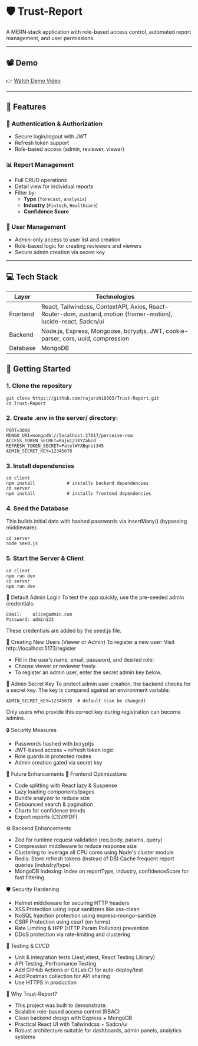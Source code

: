 # 🛡️ Trust-Report

A MERN‑stack application with role-based access control, automated report management, and user permissions.

---

## 📽️ Demo

👉 [Watch Demo Video](https://www.loom.com/share/b1b00f209fcb486b9136d1c473792f4b?sid=1ee2a2cd-1840-4a6b-b68a-2f17d87e2deb)

---

## 🚀 Features

### 🔐 Authentication & Authorization
- Secure login/logout with JWT
- Refresh token support
- Role-based access (admin, reviewer, viewer)

### 📊 Report Management
- Full CRUD operations
- Detail view for individual reports
- Filter by:
  - **Type** (`forecast`, `analysis`)
  - **Industry** (`Fintech`, `Healthcare`)
  - **Confidence Score**

### 👥 User Management
- Admin-only access to user list and creation
- Role-based logic for creating reviewers and viewers
- Secure admin creation via secret key

---

## 💻 Tech Stack

| Layer    | Technologies                                   
|----------|------------------------------------------------
| Frontend | React, Tailwindcss, ContextAPI, Axios, React-Router-dom, zustand, motion (framer-motion), lucide-react, Sadcn/ui
| Backend  | Node.js, Express, Mongoose, bcryptjs, JWT, cookie-parser, cors, uuid, compression         
| Database | MongoDB 

## 🧭 Getting Started

### 1. Clone the repository

```
git clone https://github.com/rajarshi0303/Trust-Report.git
cd Trust-Report
```

### 2. Create .env in the  server/ directory:
```
PORT=3000
MONGO_URI=mongodb://localhost:27017/perceive-now
ACCESS_TOKEN_SECRET=Raju123XYZabcd
REFRESH_TOKEN_SECRET=PatelWYXBqrst345
ADMIN_SECRET_KEY=12345678
```

### 3. Install dependencies
```
cd client
npm install            # installs backend dependencies
cd server
npm install            # installs frontend dependencies
```

### 4. Seed the Database 
This builds initial data with hashed passwords via insertMany() (bypassing middleware):
```
cd server
node seed.js
```

### 5. Start the Server & Client
```
cd client
npm run dev
cd server
npm run dev
```
🔐 Default Admin Login
To test the app quickly, use the pre-seeded admin credentials:
```
Email:    alice@admin.com  
Password: admin123
```
These credentials are added by the seed.js file.

🧾 Creating New Users (Viewer or Admin)
To register a new user:
Visit http://localhost:5173/register
- Fill in the user’s name, email, password, and desired role:
- Choose viewer or reviewer freely.
- To register an admin user, enter the secret admin key below.

🔑 Admin Secret Key
To protect admin user creation, the backend checks for a secret key.
The key is compared against an environment variable:
```
ADMIN_SECRET_KEY=12345678  # default (can be changed)
```
Only users who provide this correct key during registration can become admins.

🔒 Security Measures
- Passwords hashed with bcryptjs
- JWT-based access + refresh token logic
- Role guards in protected routes
- Admin creation gated via secret key

🌟 Future Enhancements
🧠 Frontend Optimizations
- Code splitting with React lazy & Suspense
- Lazy loading components/pages
- Bundle analyzer to reduce size
- Debounced search & pagination
- Charts for confidence trends
- Export reports (CSV/PDF)

⚙️ Backend Enhancements
- Zod for runtime request validation (req.body, params, query)
- Compression middleware to reduce response size
- Clustering to leverage all CPU cores using Node's cluster module
- Redis: 
Store refresh tokens (instead of DB)
Cache frequent report queries (industry/type)
- MongoDB Indexing:
Index on reportType, industry, confidenceScore for fast filtering

🛡️ Security Hardening
- Helmet middleware for securing HTTP headers
- XSS Protection using input sanitizers like xss-clean
- NoSQL Injection protection using express-mongo-sanitize
- CSRF Protection using csurf (on forms)
- Rate Limiting & HPP (HTTP Param Pollution) prevention
- DDoS protection via rate-limiting and clustering

🧪 Testing & CI/CD
- Unit & integration tests (Jest,vitest, React Testing Library)
- API Testing, Perfromance Testing
- Add GitHub Actions or GitLab CI for auto-deploy/test
- Add Postman collection for API sharing
- Use HTTPS in production

🧠 Why Trust-Report?
- This project was built to demonstrate:
- Scalable role-based access control (RBAC)
- Clean backend design with Express + MongoDB
- Practical React UI with Tailwindcss + Sadcn/ui
- Robust architecture suitable for dashboards, admin panels, analytics systems

